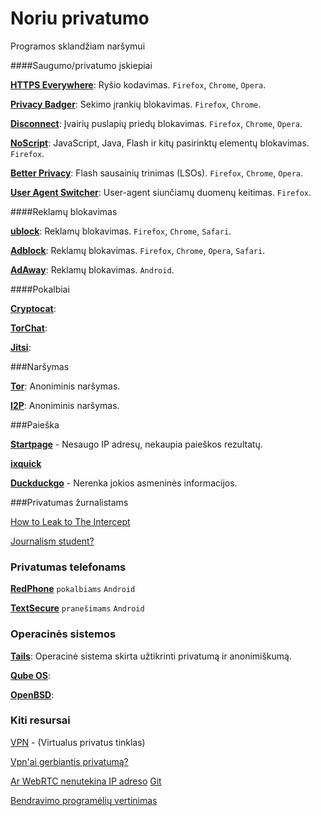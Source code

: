 # Noriu privatumo
Programos sklandžiam naršymui

####Saugumo/privatumo įskiepiai

[**HTTPS Everywhere**](https://www.eff.org/https-everywhere):  Ryšio kodavimas. `Firefox`, `Chrome`,  `Opera`.

[**Privacy Badger**](https://www.eff.org/privacybadge):  Sekimo įrankių blokavimas. `Firefox`, `Chrome`.

[**Disconnect**](https://disconnect.me//):  Įvairių puslapių priedų blokavimas. `Firefox`, `Chrome`, `Opera`.

[**NoScript**](https://noscript.net/):  JavaScript, Java, Flash ir kitų pasirinktų elementų blokavimas. `Firefox`.

[**Better Privacy**](https://addons.mozilla.org/en-US/firefox/addon/betterprivacy/):  Flash sausainių trinimas (LSOs). `Firefox`, `Chrome`,  `Opera`.

[**User Agent Switcher**](https://addons.mozilla.org/en-us/firefox/addon/user-agent-switcher/):  User-agent siunčiamų duomenų keitimas. `Firefox`.

####Reklamų blokavimas

[**ublock**](https://chrismatic.io/ublock/):  Reklamų blokavimas. `Firefox`, `Chrome`, `Safari`.

[**Adblock**](https://getadblock.com/):  Reklamų blokavimas. `Firefox`, `Chrome`, `Opera`, `Safari`.

[**AdAway**](https://sufficientlysecure.org/index.php/adaway/):  Reklamų blokavimas. `Android`.

####Pokalbiai

[**Cryptocat**](https://crypto.cat/): 

[**TorChat**](https://github.com/prof7bit/TorChat/downloads): 

[**Jitsi**](https://jitsi.org/): 


###Naršymas

[**Tor**](https://www.torproject.org):  Anoniminis naršymas.

[**I2P**](https://geti2p.net/en/):  Anoniminis naršymas.


###Paieška

[**Startpage**](https://startpage.com/) - Nesaugo IP adresų, nekaupia paieškos rezultatų.

[**ixquick**](https://ixquick.com/) 

[**Duckduckgo**](https://duckduckgo.com/) - Nerenka jokios asmeninės informacijos.


###Privatumas žurnalistams

[How to Leak to The Intercept](https://firstlook.org/theintercept/2015/01/28/how-to-leak-to-the-intercept/)

[Journalism student?](https://ssd.eff.org/en/playlist/journalism-student#playlist)


### Privatumas telefonams

[**RedPhone**](https://ssd.eff.org/en/module/how-use-redphone-android#overlay=en/node/53/) `pokalbiams` `Android` 

[**TextSecure**](https://ssd.eff.org/en/module/how-use-textsecure-android) `pranešimams` `Android` 


### Operacinės sistemos

[**Tails**](https://tails.boum.org/):  Operacinė sistema skirta užtikrinti privatumą ir anonimiškumą. 

[**Qube OS**](https://www.qubes-os.org/): 

[**OpenBSD**](http://www.openbsd.org/):


### Kiti resursai

[VPN](https://ssd.eff.org/en/module/choosing-vpn-thats-right-you) - (Virtualus privatus tinklas)

[Vpn'ai gerbiantis privatumą?](http://torrentfreak.com/which-vpn-services-take-your-anonymity-seriously-2014-edition-140315/)

[Ar WebRTC nenutekina IP adreso](https://diafygi.github.io/webrtc-ips/) [Git](https://github.com/diafygi/webrtc-ips)

[Bendravimo programėlių vertinimas](https://www.eff.org/secure-messaging-scorecard)
